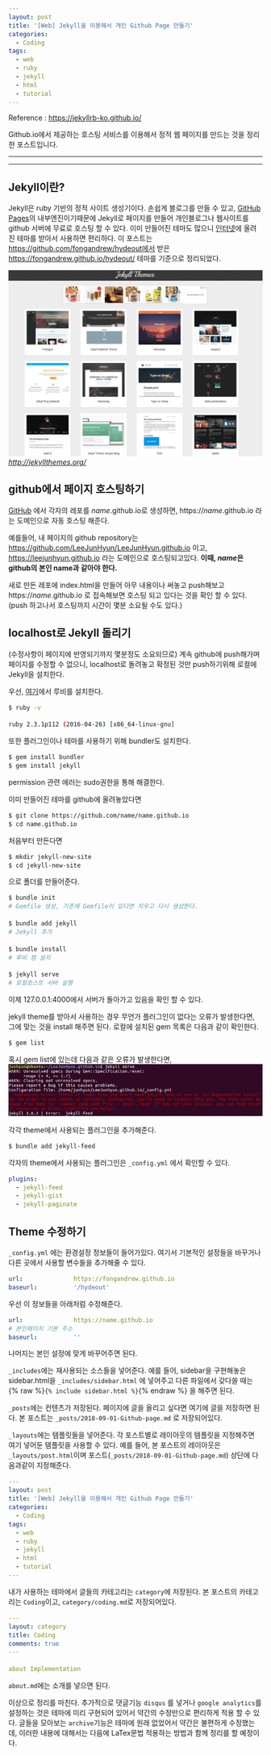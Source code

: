 ```yaml
---
layout: post
title: '[Web] Jekyll을 이용해서 개인 Github Page 만들기'
categories:
  - Coding
tags:
  - web
  - ruby
  - jekyll
  - html
  - tutorial
---
```


Reference : https://jekyllrb-ko.github.io/

Github.io에서 제공하는 호스팅 서비스를 이용해서 정적 웹 페이지를 만드는 것을 정리한 포스트입니다.

---
---

## Jekyll이란?
Jekyll은 ruby 기반의 정적 사이트 생성기이다. 손쉽게 블로그를 만들 수 있고, [GitHub Pages](https://pages.github.com/)의 내부엔진이기때문에 Jekyll로 페이지를 만들어 개인블로그나 웹사이트를 github 서버에 무료로 호스팅 할 수 있다. 이미 만들어진 테마도 많으니 [인터넷](http://jekyllthemes.org/)에 올려진 테마를 받아서 사용하면 편리하다.
이 포스트는 https://github.com/fongandrew/hydeout에서 받은 https://fongandrew.github.io/hydeout/ 테마를 기준으로 정리되었다.

![Jekyll Theme](/assets/img/Coding/jekyll-theme.png)
*http://jekyllthemes.org/*


## github에서 페이지 호스팅하기
[GitHub](https://github.com/) 에서 각자의 레포를 *name*.github.io로 생성하면, https://*name*.github.io 라는 도메인으로 자동 호스팅 해준다. 

예를들어, 내 페이지의 github repository는 https://github.com/LeeJunHyun/LeeJunHyun.github.io 이고, https://leejunhyun.github.io 라는 도메인으로 호스팅되고있다. **이때, *name*은 github의 본인 name과 같아야 한다.**

새로 만든 레포에 index.html을 만들어 아무 내용이나 써놓고 push해보고 https://*name*.github.io 로 접속해보면 호스팅 되고 있다는 것을 확인 할 수 있다. (push 하고나서 호스팅까지 시간이 몇분 소요될 수도 있다.)


## localhost로 Jekyll 돌리기 
(수정사항이 페이지에 반영되기까지 몇분정도 소요되므로) 계속 github에 push해가며 페이지를 수정할 수 없으니, localhost로 돌려놓고 확정된 것만 push하기위해 로컬에 Jekyll을 설치한다.

우선, [여기](https://rubyinstaller.org/downloads/)에서 루비를 설치한다. 

```bash
$ ruby -v

ruby 2.3.1p112 (2016-04-26) [x86_64-linux-gnu]
```

또한 플러그인이나 테마를 사용하기 위해 bundler도 설치한다.
```bash
$ gem install bundler
$ gem install jekyll
```
permission 관련 에러는 sudo권한을 통해 해결한다.

이미 만들어진 테마를 github에 올려놓았다면
```bash
$ git clone https://github.com/name/name.github.io
$ cd name.github.io
```
처음부터 만든다면
```bash
$ mkdir jekyll-new-site
$ cd jekyll-new-site
```
으로 폴더를 만들어준다.

```bash
$ bundle init
# Gemfile 생성, 기존에 Gemfile이 있다면 지우고 다시 생성한다.

$ bundle add jekyll
# Jekyll 추가

$ bundle install
# 루비 젬 설치

$ jekyll serve
# 로컬호스트 서버 실행
```
이제 127.0.0.1:4000에서 서버가 돌아가고 있음을 확인 할 수 있다.

jekyll theme를 받아서 사용하는 경우 무언가 플러그인이 없다는 오류가 발생한다면, 그에 맞는 것을 install 해주면 된다. 로컬에 설치된 gem 목록은 다음과 같이 확인한다.

```bash
$ gem list
```

혹시 gem list에 있는데 다음과 같은 오류가 발생한다면,
![jekyll-bundle-error](/assets/img/Coding/jekyll-bundle-error.png)

각각 theme에서 사용되는 플러그인을 추가해준다.
```bash
$ bundle add jekyll-feed
```

각자의 theme에서 사용되는 플러그인은 `_config.yml` 에서 확인할 수 있다.

```yml
plugins:
  - jekyll-feed
  - jekyll-gist
  - jekyll-paginate
```

## Theme 수정하기
`_config.yml` 에는 환경설정 정보들이 들어가있다.
여기서 기본적인 설정들을 바꾸거나 다른 곳에서 사용할 변수들을 추가해줄 수 있다.

```yml
url:              https://fongandrew.github.io
baseurl:          '/hydeout'
```
우선 이 정보들을 아래처럼 수정해준다.

```yml
url:              https://name.github.io
# 본인페이지 기본 주소
baseurl:          ''
```
나머지는 본인 설정에 맞게 바꾸어주면 된다.

`_includes`에는 재사용되는 소스들을 넣어준다. 예를 들어, sidebar을 구현해놓은 sidebar.html을 `_includes/sidebar.html` 에 넣어주고 다른 파일에서 갖다쓸 때는 {% raw %}`{% include sidebar.html %}`{% endraw %}
을 해주면 된다.

`_posts`에는 컨텐츠가 저장된다. 페이지에 글을 올리고 싶다면 여기에 글을 저장하면 된다. 본 포스트는 `_posts/2018-09-01-Github-page.md` 로 저장되어있다.

`_layouts`에는 템플릿들을 넣어준다. 각 포스트별로 레이아웃의 템플릿을 지정해주면 여기 넣어둔 템플릿을 사용할 수 있다. 예를 들어, 본 포스트의 레이아웃은 `_layouts/post.html`이며 포스트(`_posts/2018-09-01-Github-page.md`) 상단에 다음과같이 지정해준다.
```yml
---
layout: post
title: '[Web] Jekyll을 이용해서 개인 Github Page 만들기'
categories:
  - Coding
tags:
  - web
  - ruby
  - jekyll
  - html
  - tutorial
---
```

내가 사용하는 테마에서 글들의 카테고리는 `category`에 저장된다.
본 포스트의 카테고리는 `Coding`이고, `category/coding.md`로 저장되어있다.
```yml
---
layout: category
title: Coding
comments: true
---

about Implementation
```

`about.md`에는 소개를 넣으면 된다.


이상으로 정리를 마친다. 추가적으로 댓글기능 `disqus` 를 넣거나 `google analytics`를 설정하는 것은 테마에 미리 구현되어 있어서 약간의 수정만으로 편리하게 적용 할 수 있다. 글들을 모아보는 `archive`기능은 테마에 원래 없었어서 약간은 불편하게 수정했는데, 이러한 내용에 대해서는 다음에 LaTex문법 적용하는 방법과 함께 정리를 할 예정이다.

